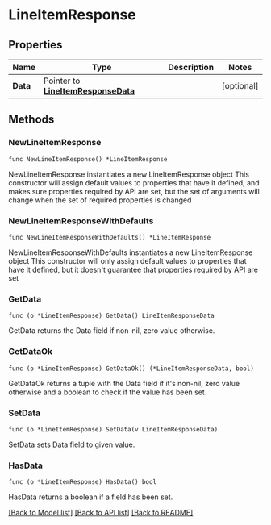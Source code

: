 # LineItemResponse

## Properties

Name | Type | Description | Notes
------------ | ------------- | ------------- | -------------
**Data** | Pointer to [**LineItemResponseData**](LineItemResponseData.md) |  | [optional] 

## Methods

### NewLineItemResponse

`func NewLineItemResponse() *LineItemResponse`

NewLineItemResponse instantiates a new LineItemResponse object
This constructor will assign default values to properties that have it defined,
and makes sure properties required by API are set, but the set of arguments
will change when the set of required properties is changed

### NewLineItemResponseWithDefaults

`func NewLineItemResponseWithDefaults() *LineItemResponse`

NewLineItemResponseWithDefaults instantiates a new LineItemResponse object
This constructor will only assign default values to properties that have it defined,
but it doesn't guarantee that properties required by API are set

### GetData

`func (o *LineItemResponse) GetData() LineItemResponseData`

GetData returns the Data field if non-nil, zero value otherwise.

### GetDataOk

`func (o *LineItemResponse) GetDataOk() (*LineItemResponseData, bool)`

GetDataOk returns a tuple with the Data field if it's non-nil, zero value otherwise
and a boolean to check if the value has been set.

### SetData

`func (o *LineItemResponse) SetData(v LineItemResponseData)`

SetData sets Data field to given value.

### HasData

`func (o *LineItemResponse) HasData() bool`

HasData returns a boolean if a field has been set.


[[Back to Model list]](../README.md#documentation-for-models) [[Back to API list]](../README.md#documentation-for-api-endpoints) [[Back to README]](../README.md)


